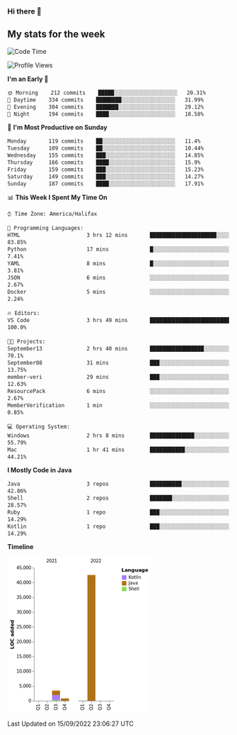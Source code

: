 ### Hi there 👋

## My stats for the week
<!--START_SECTION:waka-->
![Code Time](http://img.shields.io/badge/Code%20Time-396%20hrs%203%20mins-blue)

![Profile Views](http://img.shields.io/badge/Profile%20Views-2-blue)

**I'm an Early 🐤** 

```text
🌞 Morning    212 commits    █████░░░░░░░░░░░░░░░░░░░░   20.31% 
🌆 Daytime    334 commits    ████████░░░░░░░░░░░░░░░░░   31.99% 
🌃 Evening    304 commits    ███████░░░░░░░░░░░░░░░░░░   29.12% 
🌙 Night      194 commits    ████░░░░░░░░░░░░░░░░░░░░░   18.58%

```
📅 **I'm Most Productive on Sunday** 

```text
Monday       119 commits    ██░░░░░░░░░░░░░░░░░░░░░░░   11.4% 
Tuesday      109 commits    ██░░░░░░░░░░░░░░░░░░░░░░░   10.44% 
Wednesday    155 commits    ███░░░░░░░░░░░░░░░░░░░░░░   14.85% 
Thursday     166 commits    ████░░░░░░░░░░░░░░░░░░░░░   15.9% 
Friday       159 commits    ███░░░░░░░░░░░░░░░░░░░░░░   15.23% 
Saturday     149 commits    ███░░░░░░░░░░░░░░░░░░░░░░   14.27% 
Sunday       187 commits    ████░░░░░░░░░░░░░░░░░░░░░   17.91%

```


📊 **This Week I Spent My Time On** 

```text
⌚︎ Time Zone: America/Halifax

💬 Programming Languages: 
HTML                     3 hrs 12 mins       █████████████████████░░░░   83.85% 
Python                   17 mins             █░░░░░░░░░░░░░░░░░░░░░░░░   7.41% 
YAML                     8 mins              █░░░░░░░░░░░░░░░░░░░░░░░░   3.81% 
JSON                     6 mins              ░░░░░░░░░░░░░░░░░░░░░░░░░   2.67% 
Docker                   5 mins              ░░░░░░░░░░░░░░░░░░░░░░░░░   2.24%

🔥 Editors: 
VS Code                  3 hrs 49 mins       █████████████████████████   100.0%

🐱‍💻 Projects: 
September13              2 hrs 40 mins       █████████████████░░░░░░░░   70.1% 
September08              31 mins             ███░░░░░░░░░░░░░░░░░░░░░░   13.75% 
member-veri              29 mins             ███░░░░░░░░░░░░░░░░░░░░░░   12.63% 
ResourcePack             6 mins              ░░░░░░░░░░░░░░░░░░░░░░░░░   2.67% 
MemberVerification       1 min               ░░░░░░░░░░░░░░░░░░░░░░░░░   0.85%

💻 Operating System: 
Windows                  2 hrs 8 mins        ██████████████░░░░░░░░░░░   55.79% 
Mac                      1 hr 41 mins        ███████████░░░░░░░░░░░░░░   44.21%

```

**I Mostly Code in Java** 

```text
Java                     3 repos             ██████████░░░░░░░░░░░░░░░   42.86% 
Shell                    2 repos             ███████░░░░░░░░░░░░░░░░░░   28.57% 
Ruby                     1 repo              ███░░░░░░░░░░░░░░░░░░░░░░   14.29% 
Kotlin                   1 repo              ███░░░░░░░░░░░░░░░░░░░░░░   14.29%

```


**Timeline**

![Chart not found](https://raw.githubusercontent.com/lyndseyy/lyndseyy/main/charts/bar_graph.png) 


 Last Updated on 15/09/2022 23:06:27 UTC
<!--END_SECTION:waka-->